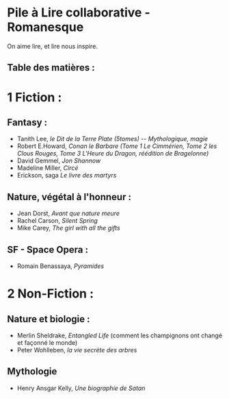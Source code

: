 # Pile à Lire collaborative - Romanesque 
On aime lire, et lire nous inspire. 

**Table des matières :**
- 

# 1 Fiction : 
## Fantasy : 
- Tanith Lee, *le Dit de la Terre Plate (5tomes)* -- *Mythologique, magie* 
- Robert E.Howard, *Conan le Barbare (Tome 1 Le Cimmérien, Tome 2 les Clous Rouges, Tome 3 L'Heure du Dragon, réédition de Bragelonne)*
- David Gemmel, *Jon Shannow* 
- Madeline Miller, *Circé*
- Erickson, saga *Le livre des martyrs* 

## Nature, végétal à l'honneur : 
- Jean Dorst, *Avant que nature meure*
- Rachel Carson, *Silent Spring* 
- Mike Carey, *The girl with all the gifts*

## SF - Space Opera : 
- Romain Benassaya, *Pyramides*

# 2 Non-Fiction : 

## Nature et biologie : 
- Merlin Sheldrake, *Entangled Life* (comment les champignons ont changé et façonné le monde)
- Peter Wohlleben, *la vie secrète des arbres* 

## Mythologie 
- Henry Ansgar Kelly, *Une biographie de Satan*
